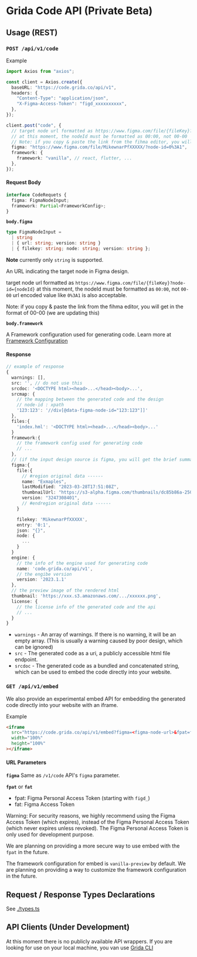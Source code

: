 # Grida Code API (Private Beta)

## Usage (REST)

### `POST /api/v1/code`

Example

```ts
import Axios from "axios";

const client = Axios.create({
  baseURL: "https://code.grida.co/api/v1",
  headers: {
    "Content-Type": "application/json",
    "X-Figma-Access-Token": "figd_xxxxxxxxxx",
  },
});

client.post("code", {
  // target node url formatted as https://www.figma.com/file/{fileKey}?node-id={nodeId}
  // at this moment, the nodeId must be formatted as 00:00, not 00-00
  // Note: if you copy & paste the link from the fihma editor, you will get in the format of 00-00 (we are updating this)
  figma: "https://www.figma.com/file/MikewnarPfXXXXX/?node-id=0%3A1",
  framework: {
    framework: "vanilla", // react, flutter, ...
  },
});
```

#### Request Body

```ts
interface CodeRequets {
  figma: FigmaNodeInput;
  framework: Partial<FrameworkConfig>;
}
```

**`body.figma`**

```ts
type FigmaNodeInput =
  | string
  | { url: string; version: string }
  | { filekey: string; node: string; version: string };
```

**Note** currently only `string` is supported.

An URL indicating the target node in Figma design.

target node url formatted as `https://www.figma.com/file/{fileKey}?node-id={nodeId}`
at this moment, the nodeId must be formatted as `00:00`, not `00-00` url encoded value like `0%3A1` is also acceptable.

Note: if you copy & paste the link from the fihma editor, you will get in the format of 00-00 (we are updating this)

**`body.framework`**

A Framework configuration used for generating code. Learn more at [Framework Configuration](https://grida.co/docs/cli#2-framework-configuration)

#### Response

```ts
// example of response
{
  warnings: [],
  src: '', // do not use this
  srcdoc: '<DOCTYPE html><head>...</head><body>...',
  srcmap: {
    // the mapping between the generated code and the design
    // node-id : xpath
    '123:123': '//div[@data-figma-node-id="123:123"]]'
  },
  files:{
    'index.hml': '<DOCTYPE html><head>...</head><body>...'
  }
  framework:{
    // the framework config used for generating code
    // ...
  },
  // (if the input design source is figma, you will get the brief summary about the used design)
  figma:{
    file:{
      // #region original data ------
      name: "Exmaples",
      lastModified: "2023-03-28T17:51:08Z",
      thumbnailUrl: "https://s3-alpha.figma.com/thumbnails/dc85b86a-2502-4baa-a776-ce0972131a80",
      version: "3247308401",
      // #endregion original data ------
    }

    filekey: 'MikewnarPfXXXXX',
    entry: '0:1',
    json: "{}",
    node: {
      ...
    }
  }
  engine: {
    // the info of the engine used for generating code
    name: 'code.grida.co/api/v1',
    // the engibe version
    version: '2023.1.1'
  },
  // the preview image of the rendered html
  thumbnail: 'https://xxx.s3.amazonaws.com/.../xxxxxx.png',
  license: {
    // the license info of the generated code and the api
    // ...
  }
}
```

- `warnings` - An array of warnings. If there is no warning, it will be an empty array. (This is usually a warning caused by poor design, which can be ignored)
- `src` - The generated code as a uri, a publicly accessible html file endpoint.
- `srcdoc` - The generated code as a bundled and concatenated string, which can be used to embed the code directly into your website.

### `GET /api/v1/embed`

We also provide an experimental embed API for embedding the generated code directly into your website with an iframe.

Example

```html
<iframe
  src="https://code.grida.co/api/v1/embed?figma=<figma-node-url>&fpat=figd_xxxxx"
  width="100%"
  height="100%"
></iframe>
```

#### URL Parameters

**`figma`**
Same as `/v1/code` API's `figma` parameter.

**`fpat`** or **`fat`**

- fpat: Figma Personal Access Token (starting with `figd_`)
- fat: Figma Access Token

Warning: For security reasons, we highly recommend using the Figma Access Token (which expires), instead of the Figma Personal Access Token (which never expires unless revoked). The Figma Personal Access Token is only used for development purpose.

We are planning on providing a more secure way to use embed with the `fpat` in the future.

The framework configuration for embed is `vanilla-preview` by default. We are planning on providing a way to customize the framework configuration in the future.

## Request / Response Types Declarations

See [./types.ts](./types.ts)

## API Clients (Under Development)

At this moment there is no publicly available API wrappers. If you are looking for use on your local machine, you van use [Grida CLI](https://grida.co/cli)
